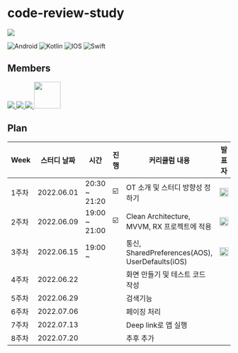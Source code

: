# code-review-study
<a href="https://hits.seeyoufarm.com"><img src="https://hits.seeyoufarm.com/api/count/incr/badge.svg?url=https%3A%2F%2Fgithub.com%2Fejkim-dev%2Fcode-review-study&count_bg=%2379C83D&title_bg=%23555555&icon=&icon_color=%23E7E7E7&title=views&edge_flat=false"/></a>

![Android](https://img.shields.io/badge/Android-3DDC84?style=for-the-badge&logo=android&logoColor=white)
![Kotlin](https://img.shields.io/badge/kotlin-%230095D5.svg?style=for-the-badge&logo=kotlin&logoColor=white)
![IOS](https://img.shields.io/badge/iOS-000000?style=for-the-badge&logo=ios&logoColor=white)
![Swift](https://img.shields.io/badge/swift-F54A2A?style=for-the-badge&logo=swift&logoColor=white)

## Members
<a href="https://github.com/ejkim-dev/code-review-study/tree/ejkim">
  <img src="https://contrib.rocks/image?repo=ejkim-dev/ejkim-dev" />
</a>
<a href="https://github.com/HaejungAhn/HaejungAhn/graphs/contributors">
  <img src="https://contrib.rocks/image?repo=HaejungAhn/HaejungAhn" />
</a>
<a href="https://github.com/ejkim-dev/code-review-study/tree/android-hoony">
  <img src="https://contrib.rocks/image?repo=dev-hoony/devPortfolio" />
</a>
<a href="https://github.com/ejkim-dev/code-review-study/tree/Android-mjin">
  <img src="https://avatars.githubusercontent.com/u/79712757?v=4" width="60" />
</a>


## Plan

| Week | 스터디 날짜 | 시간 | 진행 | 커리큘럼 내용 | 발표자 |
| ------ | -- | -- | -- | ----------- | ----- |
| 1주차 | 2022.06.01 | 20:30 ~ 21:20 | ☑️ | OT 소개 및 스터디 방향성 정하기 | <a href="https://github.com/ejkim-dev/code-review-study/tree/ejkim"> <img src="https://contrib.rocks/image?repo=ejkim-dev/ejkim-dev"  width="20" /> </a> |
| 2주차 | 2022.06.09 | 19:00 ~ 21:00 | ☑️ | Clean Architecture, MVVM, RX 프로젝트에 적용 | <a href="https://github.com/HaejungAhn/HaejungAhn/graphs/contributors"> <img src="https://contrib.rocks/image?repo=HaejungAhn/HaejungAhn"  width="20" /> </a> |
| 3주차 | 2022.06.15 | 19:00 ~ | | 통신, SharedPreferences(AOS), UserDefaults(iOS) | <a href="https://github.com/ejkim-dev/code-review-study/tree/Android-mjin"> <img src="https://avatars.githubusercontent.com/u/79712757?v=4"  width="20" /> </a> |
| 4주차 | 2022.06.22 | | | 화면 만들기 및 테스트 코드 작성 |
| 5주차 | 2022.06.29 | | | 검색기능 |
| 6주차 | 2022.07.06 | | | 페이징 처리 |
| 7주차 | 2022.07.13 | | | Deep link로 앱 실행 |
| 8주차 | 2022.07.20 | | | 추후 추가 |

